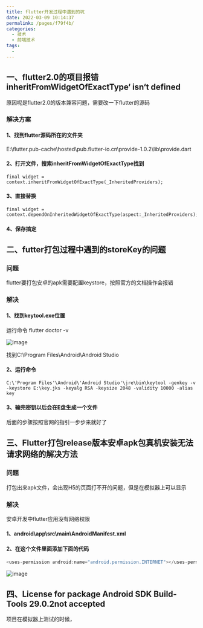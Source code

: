 ```yaml
---
title: flutter开发过程中遇到的坑
date: 2022-03-09 10:14:37
permalink: /pages/f79f4b/
categories:
  - 技术
  - 前端技术
tags:
  - 
---
```

## 一、flutter2.0的项目报错inheritFromWidgetOfExactType‘ isn‘t defined

原因呢是flutter2.0的版本兼容问题，需要改一下flutter的源码

### 解决方案

#### 1、找到flutter源码所在的文件夹

E:\flutter\.pub-cache\hosted\pub.flutter-io.cn\provide-1.0.2\lib\provide.dart

#### 2、打开文件，搜索inheritFromWidgetOfExactType找到
    
    final widget = context.inheritFromWidgetOfExactType(_InheritedProviders);

#### 3、直接替换

    final widget = context.dependOnInheritedWidgetOfExactType(aspect:_InheritedProviders);
    
#### 4、保存搞定

## 二、futter打包过程中遇到的storeKey的问题

### 问题
flutter要打包安卓的apk需要配置keystore，按照官方的文档操作会报错

### 解决

#### 1、找到keytool.exe位置

运行命令 flutter doctor -v

![image](https://note.youdao.com/yws/res/12273/6295CD0EF4674B06A0EA24909A117F9C)

找到C:\Program Files\Android\Android Studio

#### 2、运行命令

```
C:\'Program Files'\Android\'Android Studio'\jre\bin\keytool -genkey -v -keystore E:\key.jks -keyalg RSA -keysize 2048 -validity 10000 -alias key
```

#### 3、输完密钥以后会在E盘生成一个文件

后面的步骤按照官网的指引一步步来就好了

## 三、Flutter打包release版本安卓apk包真机安装无法请求网络的解决方法

### 问题
打包出来apk文件，会出现H5的页面打不开的问题，但是在模拟器上可以显示

### 解决

安卓开发中flutter应用没有网络权限

#### 1、android\app\src\main\AndroidManifest.xml

#### 2、在这个文件里面添加下面的代码

```dart
<uses-permission android:name="android.permission.INTERNET"></uses-permission>
```
![image](https://note.youdao.com/yws/res/12300/90E4F9E7774642DFA1327A37859F08AA)

## 四、License for package Android SDK Build-Tools 29.0.2not accepted
项目在模拟器上测试的时候，